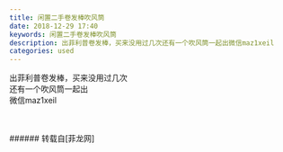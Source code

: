 ```yaml
---
title: 闲置二手卷发棒吹风筒
date: 2018-12-29 17:40
keywords: 闲置二手卷发棒吹风筒
description: 出菲利普卷发棒，买来没用过几次还有一个吹风筒一起出微信maz1xeil
categories: used
---
```

<td class="t_f" id="postmessage_2590257">

出菲利普卷发棒，买来没用过几次<br/>
还有一个吹风筒一起出<br/>
微信maz1xeil<br/>
<img alt="" border="0" class="zoom" data-cf-modified-69bbcae1499b70dda848e83f-="" file="http://www.flw.ph/data/appbyme/upload/image/201812/29/bdEEWc8abbIN.jpg" id="aimg_vHjDr" lazyloadthumb="1" onclick="" onmouseover="" src="http://www.flw.ph/data/appbyme/upload/image/201812/29/bdEEWc8abbIN.jpg"/><br/>
<br/>
<img alt="" border="0" class="zoom" data-cf-modified-69bbcae1499b70dda848e83f-="" file="http://www.flw.ph/data/appbyme/upload/image/201812/29/iipll0MaKt91.jpg" id="aimg_Crzxm" lazyloadthumb="1" onclick="" onmouseover="" src="http://www.flw.ph/data/appbyme/upload/image/201812/29/iipll0MaKt91.jpg"/><br/>
<br/>
</td>
###### 转载自[菲龙网]